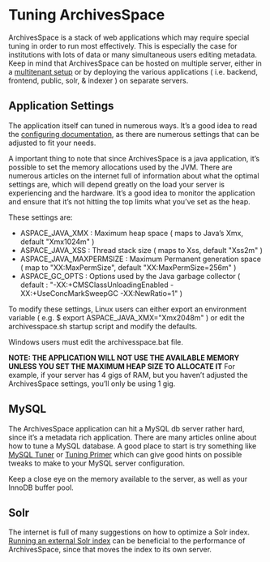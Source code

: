 # Tuning ArchivesSpace

ArchivesSpace is a stack of web applications which may require special tuning in order to run most effectively. This is especially the case for institutions with lots of data or many simultaneous users editing metadata.
Keep in mind that ArchivesSpace can be hosted on multiple server, either in a [multitenant setup](https://github.com/archivesspace/archivesspace/blob/master/clustering/CLUSTERING_README.md) or by deploying the various applications ( i.e. backend, frontend, public, solr, & indexer ) on separate servers.

## Application Settings

The application itself can tuned in numerous ways. It’s a good idea to read the [configuring documentation](http://archivesspace.github.io/archivesspace/user/configuring-archivesspace/), as there are numerous settings that can be adjusted to fit your needs.

A important thing to note that since ArchivesSpace is a java application, it’s possible to set the memory allocations used by the JVM. There are numerous articles on the internet full of information about what the optimal settings are, which will depend greatly on the load your server is experiencing and the hardware. It’s a good idea to monitor the application and ensure that it’s not hitting the top limits what you’ve set as the heap.

These settings are:

*   ASPACE_JAVA_XMX : Maximum heap space ( maps to Java’s Xmx, default "Xmx1024m" )
*   ASPACE_JAVA_XSS : Thread stack size ( maps to Xss, default "Xss2m" )
*   ASPACE_JAVA_MAXPERMSIZE : Maximum Permanent generation space ( map to "XX:MaxPermSize", default "XX:MaxPermSize=256m" )
*   ASPACE_GC_OPTS : Options used by the Java garbage collector ( default : "-XX:+CMSClassUnloadingEnabled -XX:+UseConcMarkSweepGC -XX:NewRatio=1" )

To modify these settings, Linux users can either export an environment variable ( e.g. $ export ASPACE_JAVA_XMX="Xmx2048m" ) or edit the archivesspace.sh startup script and modify the defaults.

Windows users must edit the archivesspace.bat file.

**NOTE: THE APPLICATION WILL NOT USE THE AVAILABLE MEMORY UNLESS YOU SET THE MAXIMUM HEAP SIZE TO ALLOCATE IT** For example, if your server has 4 gigs of RAM, but you haven’t adjusted the ArchivesSpace settings, you’ll only be using 1 gig.

## MySQL

The ArchivesSpace application can hit a MySQL db server rather hard, since it’s a metadata rich application. There are many articles online about how to tune a MySQL database. A good place to start is try something like [MySQL Tuner](http://mysqltuner.com/) or [Tuning Primer](https://rtcamp.com/tutorials/mysql/tuningprimer/) which can give good hints on possible tweaks to make to your MySQL server configuration.

Keep a close eye on the memory available to the server, as well as your InnoDB buffer pool.

## Solr

The internet is full of many suggestions on how to optimize a Solr index. [Running an external Solr index](http://archivesspace.github.io/archivesspace/user/running-archivesspace-with-external-solr/) can be beneficial to the performance of ArchivesSpace, since that moves the index to its own server.
